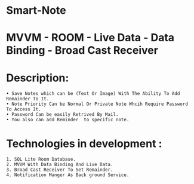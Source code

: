 # Smart-Note
# MVVM - ROOM - Live Data - Data Binding - Broad Cast Receiver
# Description: 
    • Save Notes which can be (Text Or Image) With The Ability To Add Remainder To It.
    • Note Priority Can be Normal Or Private Note Whcih Require Password To Access It.
    • Password Can be easily Retrived By Mail.
    • You also can add Reminder  to specific note.
# Technologies in development :
    1. SQL Lite Room Database.
    2. MVVM With Data Binding And Live Data.
    3. Broad Cast Receiver To Set Remainder.
    4. Notification Manger As Back ground Service.
